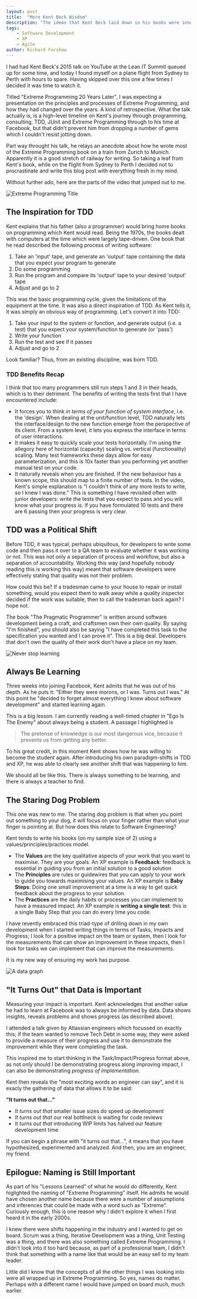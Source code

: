 ```yaml
---
layout: post
title:  "More Kent Beck Wisdom"
description: "The ideas that Kent Beck laid down in his books were innovative when he wrote them, but there are good reasons to still think the same now. Here are 5 thoughts that inspired me again"
tags:
    - Software Development
    - XP
    - Agile
author: Richard Forshaw
---
```


I had had Kent Beck's 2015 talk on YouTube at the Lean IT Summit queued up for some time, and today I found myself on a plane flight from Sydney to Perth with hours to spare. Having skipped over this one a few times I decided it was time to watch it.

Titled "Extreme Programming 20 Years Later",  I was expecting a presentation on the principles and processes of Extreme Programming, and how they had changed over the years. A kind of retrospective. What the talk actually is, is a high-level timeline on Kent's journey through programming, consulting, TDD, JUnit and Extreme Programming through to his time at Facebook, but that didn't prevent him from dropping a number of gems which I couldn't resist jotting down.

Part way throught his talk, he relays an anecdote about how he wrote most of the Extreme Programming book on a train from Zurich to Munich. Apparently it is a good stretch of railway for writing. So taking a leaf from Kent's book, while on the flight from Sydney to Perth I decided not to procrastinate and write this blog post with everything fresh in my mind.

Without further ado, here are the parts of the video that jumped out to me.

![Extreme Programming Title](./images/ExtremeProgrammingTitle.png)

## The Inspiration for TDD

Kent explains that his father (also a programmer) would bring home books on programming which Kent would read. Being the 1970s, the books dealt with computers at the time which were largely tape-driven. One book that he read described the following process of writing software:

 1. Take an 'input' tape, and generate an 'output' tape containing the data that you expect your program to generate
 2. Do some programming
 3. Run the program and compare its 'output' tape to your desired 'output' tape
 4. Adjust and go to 2

This was the basic programming cycle, given the limitations of the equipment at the time. It was also a direct inspiration of TDD. As Kent tells it, it was simply an obvious way of programming. Let's convert it into TDD:

 1. Take your input to the system or function, and generate output (i.e. a test) that you expect your system/function to generate (or 'pass')
 2. Write your function
 3. Run the test and see if it passes
 4. Adjust and go to 2

Look familiar? Thus, from an existing discipline, was born TDD.

### TDD Benefits Recap

I think that too many programmers still run steps 1 and 3 in their heads, which is to their detriment. The benefits of writing the tests first that I have encountered include:

 - It forces you to think *in terms of your function of system interface*, i.e. the 'design'. When dealing at the unit/function level, TDD naturally lets the interface/design to the new function emerge from the perspective of its client. From a system level, it lets you express the interface in terms of user interactions.
 - It makes it easy to quickly scale your tests horizontally. I'm using the allegory here of horizontal (capacity) scaling vs. vertical (functionality) scaling. Many test frameworks these days allow for easy parameterization, and this is 10x faster than you performing yet another manual test on your code.
 - It naturally reveals when you are finished. If the new behaviour has a known scope, this should map to a finite number of tests. In the video, Kent's simple explanation is "I couldn't think of any more tests to write, so I knew I was done." This is something I have revisited often with junior developers: write the tests that you expect to pass and you will know what your progress is. If you have formulated 10 tests and there are 6 passing then your progress is very clear.

## TDD was a Political Shift

Before TDD, it was typical, perhaps ubiquitous, for developers to write some code and then pass it over to a QA team to evaluate whether it was working or not. This was not only a separation of process and workflow, but also a separation of accountability. Working this way (and hopefully nobody reading this is working this way) meant that software developers were effectively stating that quality was not their problem.

How could this be? If a tradesman came to your house to repair or install something, would you expect them to walk away while a quality inspector decided if the work was suitable, then to call the tradesman back again? I hope not.
 
The book "The Pragmatic Programmer" is written around software development being a craft, and craftsmen own their own quality. By saying "I'm finished", you should also be saying "I have completed this task to the specification you wanted and I can prove it". This is a big deal. Developers that don't own the quality of their work don't have a place on my team.

![Never stop learning](./images/never-stop-learning.jpg)

## Always Be Learning

Three weeks into joining Facebook, Kent admits that he was out of his depth. As he puts it: "Either they were morons, or I was. Turns out I was." At this point he "decided to forget almost everything I knew about software development" and started learning again.

This is a big lesson. I am currently reading a well-timed chapter in "Ego Is The Enemy" about always being a student. A passage I highlighted is
 
 > The pretense of knowledge is our most dangerous vice, because it prevents us from getting any better.
  
To his great credit, in this moment Kent shows how he was willing to become the student again. After introducing his own paradigm-shifts in TDD and XP, he was able to clearly see another shift that was happening to him.

We should all be like this. There is always something to be learning, and there is always a teacher to find.

## The Staring Dog Problem

This one was new to me. The staring dog problem is that when you point out something to your dog, it will focus on your finger rather than what your finger is pointing at. But how does this relate to Software Engineering?

Kent tends to write his books (on my sample size of 2) using a values/principles/practices model.

  - The **Values** are the key qualitative aspects of your work that you want to maximise. They are your goals. An XP example is **Feedback**: feedback is essential in guiding you from an initial solution to a good solution
  - The **Principles** are rules or guidewires that you can apply to your work to guide you towards maximising your values. An XP example is **Baby Steps**: Doing one small improvement at a time is a way to get quick feedback about the progress to your solution.
  - The **Practices** are the daily habits or processes you can implement to have a measured impact. An XP example is **writing a single test**:  this is a single Baby Step that you can do every time you code.

I have revently embraced this triad-type of drilling down in my own development when I started writing things in terms of Tasks, Impacts and Progress; I look for a positive impact on the team or system, then I look for the measurements that can show an improvement in these impacts, then I look for tasks we can implement that can improve the measurements.

It is my new way of ensuring my work has purpose.

![A data graph](./images/data.jpg)

## "It Turns Out" that Data is Important

Measuring your impact is important. Kent acknowledges that another value he had to learn at Facebook was to always be informed by data. Data shows insights, reveals problems and shows progress (as described above).

I attended a talk given by Atlassian engineers which focussed on exactly this; if the team wanted to remove Tech Debt in some way, they were asked to provide a measure of their progress and use it to demonstrate the improvement while they were completing the task.

This inspired me to start thinking in the Task/Impact/Progress format above, as not only should I be demonstrating progress along improving impact, I can also be demonstrating _progress of implementation_.

Kent then reveals the "most exciting words an engineer can say", and it is exacly the gathering of data that allows it to be said:

**"It turns out that..."**

 - _It turns out that_ smaller issue sizes do speed up development
 - _It turns out that_ our real bottlneck is waiting for code reviews
 - _It turns out that_ introducing WIP limits has halved our feature development time

If you can begin a phrase with "it turns out that...", it means that you have hypothesized, experimented and analyzed. And then, you are an engineer, my friend.

## Epilogue: Naming is Still Important

As part of his "Lessons Learned" of what he would do differently, Kent higlighted the naming of "Extreme Programming" itself. He admits he would have chosen another name because there were a number of assumptions and inferences that could be made with a word such as "Extreme". Curiously enough, this is one reason why I didn't explore it when I first heard it in the early 2000s.

I knew there were shifts happening in the industry and I wanted to get on board. Scrum was a thing, Iterative Development was a thing, Unit Testing was a thing, and there was also something called Extreme Programming. I didn't look into it too hard because, as part of a professional team, I didn't think that something with a name like that would be an easy sell to my team leader.

Little did I know that the concepts of all the other things I was looking into were all wrapped up in Extreme Programming. So yes, names do matter. Perhaps with a different name I would have jumped on board much, much earlier.

